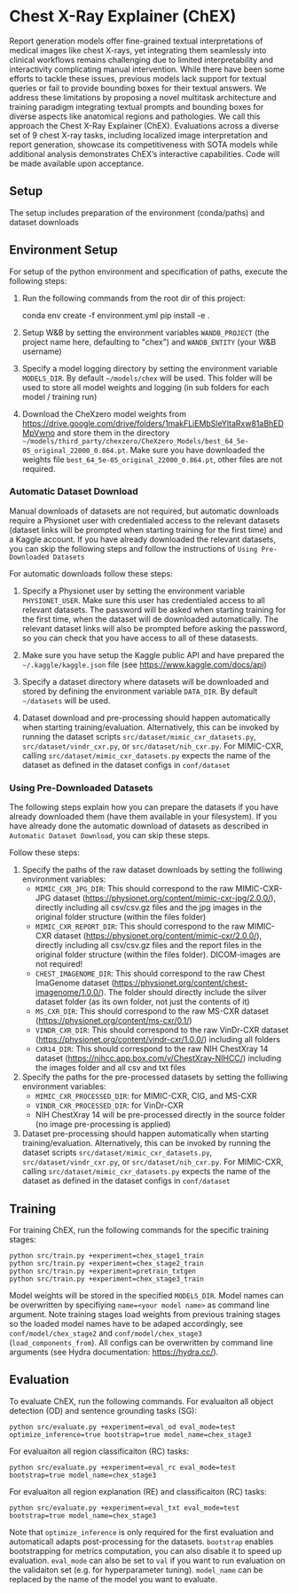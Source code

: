 # Chest X-Ray Explainer (ChEX)
Report generation models offer fine-grained textual interpretations of medical images like chest X-rays, yet integrating them seamlessly into clinical workflows remains challenging due to limited interpretability and interactivity complicating manual intervention. 
While there have been some efforts to tackle these issues, previous models lack support for textual queries or fail to provide bounding boxes for their textual answers. We address these limitations by proposing a novel multitask architecture and training paradigm integrating textual prompts and bounding boxes for diverse aspects like anatomical regions and pathologies. We call this approach the Chest X-Ray Explainer (ChEX). Evaluations across a diverse set of 9 chest X-ray tasks, including localized image interpretation and report generation, showcase its competitiveness with SOTA models while additional analysis demonstrates ChEX’s interactive capabilities. Code will be made available upon acceptance.

## Setup
The setup includes preparation of the environment (conda/paths) and dataset downloads

## Environment Setup
For setup of the python environment and specification of paths, execute the following steps:

1. Run the following commands from the root dir of this project:

    conda env create -f environment.yml 
    pip install -e .

2. Setup W&B by setting the environment variables `WANDB_PROJECT` (the project name here, defaulting to "chex") and `WANDB_ENTITY` (your W&B username)
3. Specify a model logging directory by setting the environment variable `MODELS_DIR`. By default ``~/models/chex`` will be used. This folder will be used to store all model weights and logging (in sub folders for each model / training run)
4. Download the CheXzero model weights from https://drive.google.com/drive/folders/1makFLiEMbSleYltaRxw81aBhEDMpVwno and store them in the directory ``~/models/third_party/chexzero/CheXzero_Models/best_64_5e-05_original_22000_0.864.pt``. Make sure you have downloaded the weights file ``best_64_5e-05_original_22000_0.864.pt``, other files are not required.

### Automatic Dataset Download
Manual downloads of datasets are not required, but automatic downloads require a Physionet user with credentialed access to the relevant datasets (dataset links will be prompted when starting training for the first time) and a Kaggle account. If you have already downloaded the relevant datasets, you can skip the following steps and follow the instructions of ``Using Pre-Downloaded Datasets``

For automatic downloads follow these steps:
1. Specify a Physionet user by setting the environment variable `PHYSIONET_USER`. Make sure this user has credentialed access to all relevant datasets. The password will be asked when starting training for the first time, when the dataset will de downloaded automatically. The relevant dataset links will also be prompted before asking the password, so you can check that you have access to all of these datasests.

2. Make sure you have setup the Kaggle public API and have prepared the ``~/.kaggle/kaggle.json`` file (see https://www.kaggle.com/docs/api)

3. Specify a dataset directory where datasets will be downloaded and stored by defining the environment variable ``DATA_DIR``. By default ``~/datasets`` will be used.

4. Dataset download and pre-processing should happen automatically when starting training/evaluation. Alternatively, this can be invoked by running the dataset scripts ``src/dataset/mimic_cxr_datasets.py``, ``src/dataset/vindr_cxr.py``, or ``src/dataset/nih_cxr.py``. For MIMIC-CXR, calling ``src/dataset/mimic_cxr_datasets.py`` expects the name of the dataset as defined in the dataset configs in ``conf/dataset``



### Using Pre-Downloaded Datasets
The following steps explain how you can prepare the datasets if you have already downloaded them (have them available in your filesystem).
If you have already done the automatic download of datasets as described in ``Automatic Dataset Download``, you can skip these steps.

Follow these steps:
1. Specify the paths of the raw dataset downloads by setting the folliwing environment variables:
   - `MIMIC_CXR_JPG_DIR`: This should correspond to the raw MIMIC-CXR-JPG dataset (https://physionet.org/content/mimic-cxr-jpg/2.0.0/), directly including all csv/csv.gz files and the jpg images in the original folder structure (within the files folder)
   - `MIMIC_CXR_REPORT_DIR`: This should correspond to the raw MIMIC-CXR dataset (https://physionet.org/content/mimic-cxr/2.0.0/), directly including all csv/csv.gz files and the report files in the original folder structure (within the files folder). DICOM-images are not required!
   - `CHEST_IMAGENOME_DIR`: This should correspond to the raw Chest ImaGenome dataset (https://physionet.org/content/chest-imagenome/1.0.0/). The folder should directly include the silver dataset folder (as its own folder, not just the contents of it)
   - `MS_CXR_DIR`: This should correspond to the raw MS-CXR dataset (https://physionet.org/content/ms-cxr/0.1/)
   - `VINDR_CXR_DIR`: This should correspond to the raw VinDr-CXR dataset (https://physionet.org/content/vindr-cxr/1.0.0/) including all folders
   - `CXR14_DIR`: This should correspond to the raw NIH ChestXray 14 dataset (https://nihcc.app.box.com/v/ChestXray-NIHCC/) including the images folder and all csv and txt files
2. Specify the paths for the pre-processed datasets by setting the folliwing environment variables: 
   - `MIMIC_CXR_PROCESSED_DIR`: for MIMIC-CXR, CIG, and MS-CXR
   - `VINDR_CXR_PROCESSED_DIR`: for VinDr-CXR
   - NIH ChestXray 14 will be pre-processed directly in the source folder (no image pre-processing is applied)
3. Dataset pre-processing should happen automatically when starting training/evaluation. Alternatively, this can be invoked by running the dataset scripts ``src/dataset/mimic_cxr_datasets.py``, ``src/dataset/vindr_cxr.py``, or ``src/dataset/nih_cxr.py``. For MIMIC-CXR, calling ``src/dataset/mimic_cxr_datasets.py`` expects the name of the dataset as defined in the dataset configs in ``conf/dataset``


## Training
For training ChEX, run the following commands for the specific training stages:

    python src/train.py +experiment=chex_stage1_train
    python src/train.py +experiment=chex_stage2_train
    python src/train.py +experiment=pretrain_txtgen
    python src/train.py +experiment=chex_stage3_train

Model weights will be stored in the specified `MODELS_DIR`. Model names can be overwritten by specifiying `name=<your model name>` as command line argument. 
Note training stages load weights from previous training stages so the loaded model names have to be adaped accordingly, see `conf/model/chex_stage2` and `conf/model/chex_stage3` (`load_components_from`). All configs can be overwritten by command line arguments (see Hydra documentation: https://hydra.cc/).

## Evaluation
To evaluate ChEX, run the following commands.
For evaluaiton all object detection (OD) and sentence grounding tasks (SG):

    python src/evaluate.py +experiment=eval_od eval_mode=test optimize_inference=true bootstrap=true model_name=chex_stage3

For evaluaiton all region classificaiton (RC) tasks:

    python src/evaluate.py +experiment=eval_rc eval_mode=test bootstrap=true model_name=chex_stage3

For evaluaiton all region explanation (RE) and classificaiton (RC) tasks:

    python src/evaluate.py +experiment=eval_txt eval_mode=test bootstrap=true model_name=chex_stage3


Note that `optimize_inference` is only required for the first evaluation and automaticall adapts post-processing for the datasets.
`bootstrap` enables bootstrapping for metrics computation, you can also disable it to speed up evaluation.
`eval_mode` can also be set to `val` if you want to run evaluation on the validaiton set (e.g. for hyperparameter tuning).
`model_name` can be replaced by the name of the model you want to evaluate.
